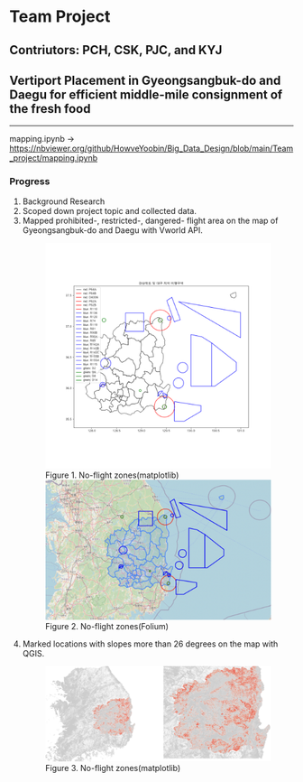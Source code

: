 # Team Project
## Contriutors: PCH, CSK, PJC, and KYJ
## Vertiport Placement in Gyeongsangbuk-do and Daegu for efficient middle-mile consignment of the fresh food
---
mapping.ipynb -> https://nbviewer.org/github/HowveYoobin/Big_Data_Design/blob/main/Team_project/mapping.ipynb

### Progress
1. Background Research
2. Scoped down project topic and collected data.
3. Mapped prohibited-, restricted-, dangered- flight area on the map of Gyeongsangbuk-do and Daegu with Vworld API.
    <figure>
    <img src="no_flight_plt.png" alt="No-flight zones"/>
    <figcaption>Figure 1. No-flight zones(matplotlib)</figcaption>
    <img src="no_flight_folium.png" alt="No-flight zones"/>
    <figcaption>Figure 2. No-flight zones(Folium)</figcaption>
    </figure>
4. Marked locations with slopes more than 26 degrees on the map with QGIS.
    <figure>
    <img src="slope.png" alt="slope > 26"/>
    <figcaption>Figure 3. No-flight zones(matplotlib)</figcaption>
    </figure>
